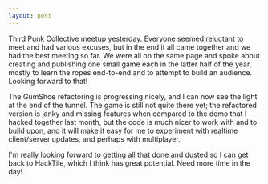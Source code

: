 ```yaml
---
layout: post
---
```


Third Punk Collective meetup yesterday. Everyone seemed reluctant to meet and
had various excuses, but in the end it all came together and we had the best
meeting so far. We were all on the same page and spoke about creating and
publishing one small game each in the latter half of the year, mostly to learn
the ropes end-to-end and to attempt to build an audience. Looking forward to
that!

The GumShoe refactoring is progressing nicely, and I can now see the light at
the end of the tunnel. The game is still not quite there yet; the refactored
version is janky and missing features when compared to the demo that I hacked
together last month, but the code is much nicer to work with and to build upon,
and it will make it easy for me to experiment with realtime client/server
updates, and perhaps with multiplayer.

I'm really looking forward to getting all that done and dusted so I can get back
to HackTile, which I think has great potential. Need more time in the day!
